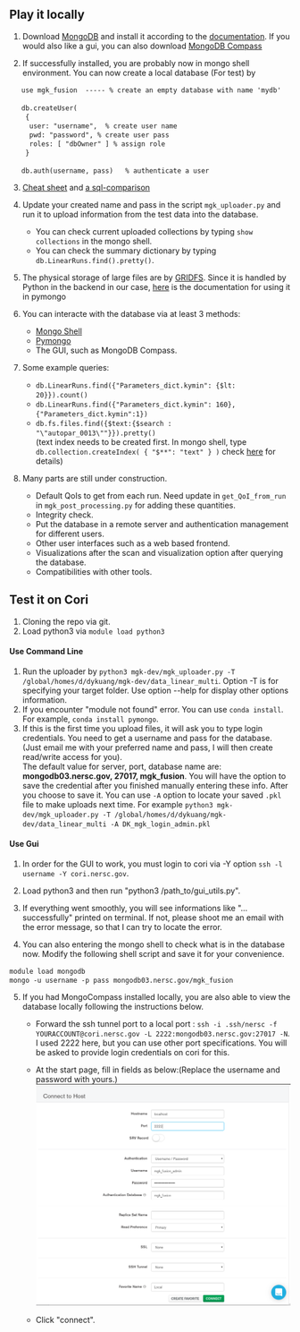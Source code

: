 ## Play it locally

1. Download [MongoDB](https://www.mongodb.com/what-is-mongodb) and install it according to the [documentation](https://docs.mongodb.com/manual/administration/install-community/). If you would also like a gui, you can also download [MongoDB Compass](https://www.mongodb.com/products/compass)

2. If successfully installed, you are probably now in mongo shell environment. You can now create a local database (For test) by   
```
   use mgk_fusion  ----- % create an empty database with name 'mydb'   

   db.createUser(   
    {   
     user: "username",  % create user name  
     pwd: "password", % create user pass  
     roles: [ "dbOwner" ] % assign role  
    }   
   
   db.auth(username, pass)   % authenticate a user    
```  

3. [Cheat sheet](https://blog.codecentric.de/files/2012/12/MongoDB-CheatSheet-v1_0.pdf) and [a sql-comparison](https://docs.mongodb.com/manual/reference/sql-comparison/ )  

4. Update your created name and pass in the script `mgk_uploader.py` and run it to upload information from the test data into the database.  
   * You can check current uploaded collections by typing `show collections` in the mongo shell.   
   * You can check the summary dictionary by typing `db.LinearRuns.find().pretty()`.

5. The physical storage of large files are by [GRIDFS](https://docs.mongodb.com/manual/core/gridfs/). Since it is handled by Python in the backend in our case, [here](https://api.mongodb.com/python/current/api/gridfs/index.html) is the documentation for using it in pymongo

6. You can interacte with the database via at least 3 methods:  
   * [Mongo Shell](https://docs.mongodb.com/manual/mongo/)  
   * [Pymongo](https://api.mongodb.com/python/current/api/index.html)  
   * The GUI, such as MongoDB Compass.  
   

7. Some example queries:  
   * `db.LinearRuns.find({"Parameters_dict.kymin": {$lt: 20}}).count()`   
   * `db.LinearRuns.find({"Parameters_dict.kymin": 160},{"Parameters_dict.kymin":1})`    
   * `db.fs.files.find({$text:{$search : "\"autopar_0013\""}}).pretty()`   
   (text index needs to be created first. In mongo shell, type `db.collection.createIndex( { "$**": "text" } )` check [here](https://docs.mongodb.com/v3.2/core/index-text/) for details) 
  
8. Many parts are still under construction.   
   * Default QoIs to get from each run.  Need update in `get_QoI_from_run` in `mgk_post_processing.py` for adding these quantities.    
   * Integrity check.  
   * Put the database in a remote server and authentication management for different users.    
   * Other user interfaces such as a web based frontend.    
   * Visualizations after the scan and visualization option after querying the database.  
   * Compatibilities with other tools.

## Test it on Cori

1. Cloning the repo via git.  
2. Load python3 via `module load python3` 

#### Use Command Line
1. Run the uploader by `python3 mgk-dev/mgk_uploader.py -T /global/homes/d/dykuang/mgk-dev/data_linear_multi`.  Option -T is for specifying your target folder. Use option --help for display other options information.  
2. If you encounter "module not found" error. You can use `conda install`. For example, `conda install pymongo`.  
3. If this is the first time you upload files, it will ask you to type login credentials. You need to get a username and pass for the database. (Just email me with your preferred name and pass, I will then create read/write access for you).  
The default value for server, port, database name are:  **mongodb03.nersc.gov, 27017, mgk_fusion**. You will have the option to save the credential after you finished manually entering these info.
After you choose to save it. You can use `-A` option to locate your saved `.pkl` file to make uploads next time. For example `python3 mgk-dev/mgk_uploader.py -T /global/homes/d/dykuang/mgk-dev/data_linear_multi -A DK_mgk_login_admin.pkl`

#### Use Gui
1. In order for the GUI to work, you must login to cori via -Y option `ssh -l username -Y cori.nersc.gov`.    
2. Load python3 and then run "python3 /path_to/gui_utils.py".  

3. If everything went smoothly, you will see informations like "... successfully" printed on terminal. If not, please shoot me an email with the error message, so that I can try to locate the error.  
4. You can also entering the mongo shell to check what is in the database now. Modify the following shell script and save it for your convenience.  
```
module load mongodb
mongo -u username -p pass mongodb03.nersc.gov/mgk_fusion
```  
   
5. If you had MongoCompass installed locally, you are also able to view the database locally following the instructions below.  
   * Forward the ssh tunnel port to a local port : `ssh -i .ssh/nersc -f YOURACCOUNT@cori.nersc.gov -L 2222:mongodb03.nersc.gov:27017 -N`. I used 2222 here, but you can use other port specifications.
    You will be asked to provide login credentials on cori for this.
   
   * At the start page, fill in fields as below:(Replace the username and password with yours.)  
![picture](mongocompasslogin.png) 
    
   * Click "connect".
     

